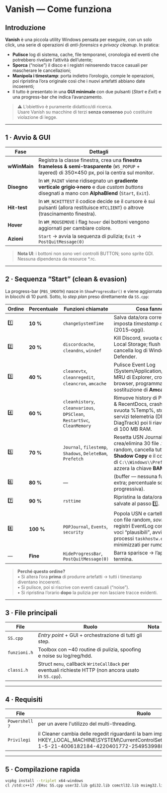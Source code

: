# Vanish — Come funziona

## Introduzione

**Vanish** è una piccola utility Windows pensata per eseguire, con un solo click, una serie di operazioni di _anti-forensics_ e _privacy cleanup_. In pratica:

* **Pulisce** log di sistema, cache, file temporanei, cronologia ed eventi che potrebbero rivelare l’attività dell’utente;  
* **Sporca** (“noise”) il disco e i registri reinserendo tracce casuali per mascherare le cancellazioni;  
* **Manipola i timestamp**: porta indietro l’orologio, compie le operazioni, poi ripristina l’ora originale così che i nuovi artefatti abbiano date incoerenti;  
* Il tutto è presentato in una **GUI minimale** con due pulsanti (*Start* e *Exit*) e una progress-bar che indica l’avanzamento.

> ⚠️  L’obiettivo è puramente didattico/di ricerca.  
> Usare Vanish su macchine di terzi **senza consenso** può costituire violazione di legge.

---

## 1 · Avvio & GUI

| Fase           | Dettagli                                                                                                             |
|----------------|----------------------------------------------------------------------------------------------------------------------|
| **wWinMain**   | Registra la classe finestra, crea una **finestra frameless & semi-trasparente** (`WS_POPUP` + layered) di 350×450 px, poi la centra sul monitor. |
| **Disegno**    | In `WM_PAINT` viene ridisegnato un **gradiente verticale grigio→nero** e due _custom buttons_ disegnati a mano con **AlphaBlend** (`Start`, `Exit`). |
| **Hit-test**   | In `WM_NCHITTEST` il codice decide se il cursore è sui pulsanti (allora restituisce `HTCLIENT`) o altrove (trascinamento finestra). |
| **Hover**      | In `WM_MOUSEMOVE` i flag `hover` dei bottoni vengono aggiornati per cambiare colore.                                 |
| **Azioni**     | `Start` → avvia la sequenza di pulizia; `Exit` → `PostQuitMessage(0)`                                                |

> **Nota UI**: i bottoni non sono veri controlli BUTTON; sono sprite GDI. Nessuna dipendenza da resource *.rc.

---

## 2 · Sequenza “Start” (clean & evasion)

La progress-bar (`PBS_SMOOTH`) nasce in `ShowProgressBar()` e viene aggiornata in blocchi di 10 punti. Sotto, lo _step plan_ preso direttamente da `SS.cpp`:

| Ordine | Percentuale | Funzioni chiamate                                                     | Cosa fanno                                                                                                                                                                                      |
|--------|-------------|-----------------------------------------------------------------------|-------------------------------------------------------------------------------------------------------------------------------------------------------------------------------------------------|
| 1️⃣      | **10 %**    | `changeSystemTime`                                                   | Salva data/ora correnti → imposta _timestamp casuale_ (2015–oggi).                                                                                                                              |
| 2️⃣      | **20 %**    | `discordcache`, `cleandns`, `windef`                                 | Kill Discord, svuota cache & Local Storage; flush DNS; cancella log di Windows Defender.                                                                                                        |
| 3️⃣      | **40 %**    | `cleanevtx`, `cleanregedit`, `cleancron`, `amcache`                 | Pulisce Event Log (System/Application/Security), MRU di Explorer, cronologia browser, programma la sostituzione di **Amcache.hve**.                                                             |
| 4️⃣      | **60 %**    | `cleanhistory`, `cleanvarious`, `DPSClean`, `RestartSvc`, `CleanMemory` | Rimuove history di PowerShell & RecentDocs, crash dumps, svuota %Temp%, stoppa servizi telemetria (DPS, DiagTrack) poi li riavvia; _wipe_ di 100 MB RAM.                                        |
| 5️⃣      | **70 %**    | `Journal`, `filestemp`, `Shadows`, `DeleteBam`, `Prefetch`           | Resetta USN Journal, crea/elimina 30 file .tmp random, cancella tutti i **Shadow Copy** e il contenuto di `C:\\Windows\\Prefetch`, azzera la chiave **BAM**.                                     |
| 6️⃣      | **80 %**    | —                                                                    | (buffer — nessuna funzione extra; percentuale solo progressiva).                                                                                                                                |
| 7️⃣      | **90 %**    | `rsttime`                                                            | Ripristina la data/ora originali salvate al passo 1️⃣.                                                                                                                                            |
| 8️⃣      | **100 %**   | `POPJournal`, `Events`, `security`                                   | Popola USN e cartella Temp con file random, _sovrascrive_ i registri EventLog con 10 000 voci “plausibili”, avvia 10 000 processi `taskhostw.exe` minimizzati per rumorosità.                    |
| —      | **Fine**    | `HideProgressBar`, `PostQuitMessage(0)`                              | Barra sparisce → l’app termina.                                                                                                                                                                 |

> **Perché questo ordine?**  
> • Si altera l’ora **prima** di produrre artefatti → tutti i timestamp diventano incoerenti.  
> • Si pulisce, poi si riscrive con eventi casuali (“noise”).  
> • Si ripristina l’orario **dopo** la pulizia per non lasciare tracce evidenti.

---

## 3 · File principali

| File          | Ruolo                                                         | Nota |
|---------------|--------------------------------------------------------------|------|
| `SS.cpp`      | _Entry point_ + GUI + orchestrazione di tutti gli step.       | |
| `funzioni.h`  | Toolbox con ~40 routine di pulizia, spoofing e noise su log/reg/hdd. | |
| `classi.h`    | Struct `menu`, callback `WriteCallBack` per eventuali richieste HTTP (non ancora usato in `SS.cpp`). | |

---

## 4 · Requisiti

| File          | Ruolo                                                         | Nota |
|---------------|--------------------------------------------------------------|------|
| `Powershell 7`| per un avere l'utilizzo del multi-threading.  | |
| `Privilegi`   | il Cleaner cambia delle regedit riguardanti la bam impostate i privilegi su HKEY_LOCAL_MACHINE\SYSTEM\CurrentControlSet\Services\bam\State\UserSettings\S-1-5-21-4006182184-4220401772-2549539988-1001 | |

---

## 5 · Compilazione rapida

```bash
vcpkg install --triplet x64-windows
cl /std:c++17 /EHsc SS.cpp user32.lib gdi32.lib comctl32.lib msimg32.lib dwmapi.lib
